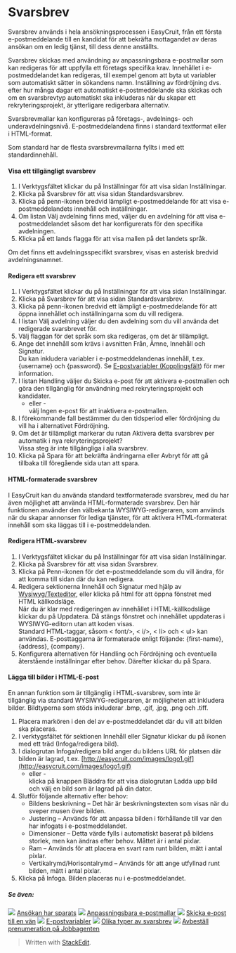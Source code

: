 # Svarsbrev

Svarsbrev används i hela ansökningsprocessen i EasyCruit, från ett första e-postmeddelande till en kandidat för att bekräfta mottagandet av deras ansökan om en ledig tjänst, till dess denne anställts.

Svarsbrev skickas med användning av anpassningsbara e-postmallar som kan redigeras för att uppfylla ett företags specifika krav. Innehållet i e-postmeddelandet kan redigeras, till exempel genom att byta ut variabler som automatiskt sätter in sökandens namn. Inställning av fördröjning dvs. efter hur många dagar ett automatiskt e-postmeddelande ska skickas och om en svarsbrevtyp automatiskt ska inkluderas när du skapar ett rekryteringsprojekt, är ytterligare redigerbara alternativ.

Svarsbrevmallar kan konfigureras på företags-, avdelnings- och underavdelningsnivå. E-postmeddelandena finns i standard textformat eller i HTML-format.

Som standard har de flesta svarsbrevmallarna fyllts i med ett standardinnehåll.

#### Visa ett tillgängligt svarsbrev

1.  I  Verktygsfältet  klickar du på  Inställningar  för att visa sidan  Inställningar.
2.  Klicka på  Svarsbrev  för att visa sidan  Standardsvarsbrev.
3.  Klicka på penn-ikonen bredvid lämpligt e-postmeddelande för att visa e-postmeddelandets innehåll och inställningar.
4.  Om listan  Välj avdelning  finns med, väljer du en avdelning för att visa e-postmeddelandet såsom det har konfigurerats för den specifika avdelningen.
5.  Klicka på ett lands flagga för att visa mallen på det landets språk.

Om det finns ett avdelningsspecifikt svarsbrev, visas en asterisk bredvid avdelningsnamnet.

#### Redigera ett svarsbrev

1.  I  Verktygsfältet  klickar du på  Inställningar  för att visa sidan  Inställningar.
2.  Klicka på  Svarsbrev  för att visa sidan  Standardsvarsbrev.
3.  Klicka på penn-ikonen bredvid ett lämpligt e-postmeddelande för att öppna innehållet och inställningarna som du vill redigera.
4.  I listan  Välj avdelning  väljer du den avdelning som du vill använda det redigerade svarsbrevet för.
5.  Välj flaggan för det språk som ska redigeras, om det är tillämpligt.
6.  Ange det innehåll som krävs i avsnitten  Från,  Ämne,  Innehåll  och  Signatur.  
    Du kan inkludera variabler i e-postmeddelandenas innehåll, t.ex. {username} och {password}. Se  [E-postvariabler (Kopplingsfält](email_variables.htm)) för mer information.
7.  I listan  Handling  väljer du  Skicka e-post  för att aktivera e-postmallen och göra den tillgänglig för användning med rekryteringsprojekt och kandidater.  
    - eller -  
    välj  Ingen e-post  för att inaktivera e-postmallen.
8.  I förekommande fall bestämmer du den tidsperiod eller fördröjning du vill ha i alternativet Fördröjning.
9.  Om det är tillämpligt markerar du rutan  Aktivera detta svarsbrev per automatik i nya rekryteringsprojekt?  
    Vissa steg är inte tillgängliga i alla svarsbrev.
10.  Klicka på  Spara  för att bekräfta ändringarna eller  Avbryt  för att gå tillbaka till föregående sida utan att spara.

#### HTML-formaterade svarsbrev

I EasyCruit kan du använda standard textformaterade svarsbrev, med du har även möjlighet att använda HTML-formaterade svarsbrev. Den här funktionen använder den välbekanta WYSIWYG-redigeraren, som används när du skapar annonser för lediga tjänster, för att aktivera HTML-formaterat innehåll som ska läggas till i e-postmeddelanden.

#### Redigera HTML-svarsbrev

1.  I  Verktygsfältet  klickar du på  Inställningar  för att visa sidan  Inställningar.
2.  Klicka på  Svarsbrev  för att visa sidan  Svarsbrev.
3.  Klicka på  Penn-ikonen  för det e-postmeddelande som du vill ändra, för att komma till  sidan där du kan  redigera.
4.  Redigera sektionerna  Innehåll  och  Signatur  med hjälp av  [Wysiwyg/Texteditor](wysiwyg_text_editor.htm), eller klicka på html för att öppna fönstret med HTML källkodsläge.  
    När du är klar med redigeringen av innehållet i HTML-källkodsläge klickar du på  Uppdatera. Då stängs fönstret och innehållet uppdateras i WYSIWYG-editorn utan att koden visas.  
    Standard HTML-taggar, såsom < font/>, < i/>, < li> och < ul> kan användas. E-posttaggarna är formaterade enligt följande: {first-name}, {address}, {company}.
5.  Konfigurera alternativen för  Handling  och  Fördröjning  och eventuella återstående inställningar efter behov. Därefter klickar du på  Spara.

#### Lägga till bilder i HTML-E-post

En annan funktion som är tillgänglig i HTML-svarsbrev, som inte är tillgänglig via standard WYSIWYG-redigeraren, är möjligheten att inkludera bilder. Bildtyperna som stöds inkluderar .bmp, .gif, .jpg, .png och .tiff.

1.  Placera markören i den del av e-postmeddelandet där du vill att bilden ska placeras.
2.  I verktygsfältet för sektionen  Innehåll  eller  Signatur  klickar du på ikonen med ett träd (Infoga/redigera bild).
3.  I dialogrutan Infoga/redigera bild anger du  bildens URL  för platsen där bilden är lagrad, t.ex.  [http://easycruit.com/images/logo1.gif](http://easycruit.com/images/logo1.gif)  
    - eller -  
    klicka på knappen  Bläddra  för att visa dialogrutan  Ladda upp bild  och välj en bild som är lagrad på din dator.
4.  Slutför följande alternativ efter behov:
    -   Bildens beskrivning  – Det här är beskrivningstexten som visas när du sveper musen över bilden.
    -   Justering  – Används för att anpassa bilden i förhållande till var den har infogats i e-postmeddelandet.
    -   Dimensioner  – Detta värde fylls i automatiskt baserat på bildens storlek, men kan ändras efter behov. Måttet är i antal pixlar.
    -   Ram  – Används för att placera en svart ram runt bilden, mätt i antal pixlar.
    -   Vertikalrymd/Horisontalrymd  – Används för att ange utfyllnad runt bilden, mätt i antal pixlar.
5.  Klicka på  Infoga. Bilden placeras nu i e-postmeddelandet.

##### Se även:

![](../Resources/Images/icon-document-link.png)  [Ansökan har sparats](application_saved.htm)
![](../Resources/Images/icon-document-link.png)  [Anpassningsbara e-postmallar](customizable_email_templates.htm)
![](../Resources/Images/icon-document-link.png)  [Skicka e-post till en vän](email_a-friend.htm)
![](../Resources/Images/icon-document-link.png)  [E-postvariabler](email_variables.htm)
![](../Resources/Images/icon-document-link.png)  [Olika typer av svarsbrev](standard_response_email_types.htm)
![](../Resources/Images/icon-document-link.png)  [Avbeställ prenumeration på Jobbagenten](unsubscribe_from_job_agent.htm)


> Written with [StackEdit](https://stackedit.io/).
<!--stackedit_data:
eyJoaXN0b3J5IjpbMTE5ODEzMDA0OV19
-->